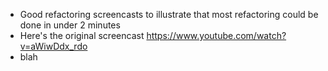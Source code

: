 - Good refactoring screencasts to illustrate that most refactoring could be done in under 2 minutes
- Here's the original screencast https://www.youtube.com/watch?v=aWiwDdx_rdo
- blah

